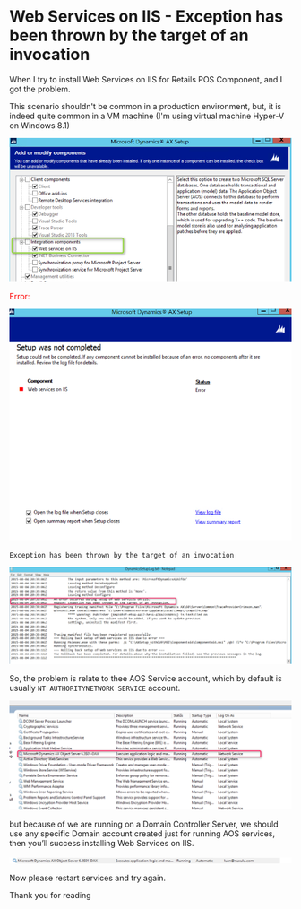 # Web Services on IIS - Exception has been thrown by the target of an invocation


When I try to install Web Services on IIS for Retails POS Component, and I got the problem.

This scenario shouldn't be common in a production environment, but, it is indeed quite common in a VM machine (I'm using virtual machine Hyper-V on Windows 8.1)

![](/imagesposts/web-services-on-iis-exception_1.png)
<!--more-->
<span style="color: red">Error:</span>

![](/imagesposts/web-services-on-iis-exception_2.png)

`Exception has been thrown by the target of an invocation`

![](/imagesposts/web-services-on-iis-exception_3.png)

So, the problem is relate to thee AOS Service account, which by default is usually `NT AUTHORITYNETWORK SERVICE` account.

![](/imagesposts/web-services-on-iis-exception_4.png)

but because of we are running on a Domain Controller Server, we should use any specific Domain account created just for running AOS services, then you’ll success installing Web Services on IIS.

![](/imagesposts/web-services-on-iis-exception_5.png)

Now please restart services and try again.

Thank you for reading

